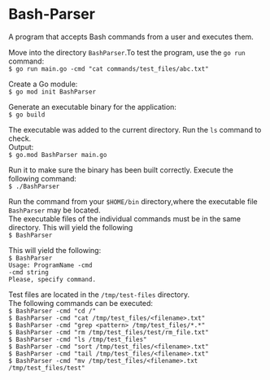 # Bash-Parser
А program that accepts Bash commands from a user and executes them.  


Move into the directory  `BashParser`.To test the program, use the `go run` command:  
`$ go run main.go -cmd "cat commands/test_files/abc.txt"`  

Create a Go module:  
`$ go mod init BashParser`  

Generate an executable binary for the application:  
`$ go build`  

The executable was added to the current directory. Run the `ls` command to check.   
Output:  
`$ go.mod BashParser main.go`  

Run it to make sure the binary has been built correctly. Execute the following command:  
`$ ./BashParser`  

Run the command from your `$HOME/bin` directory,where the executable file `BashParser` may be located.  
The executable files of the individual commands must be in the same directory. This will yield the following  
`$ BashParser`  

This will yield the following:  
`$ BashParser`   
 `Usage: ProgramName -cmd`    
      `-cmd string`  
    	`Please, specify command.`  
      
Test files are located in the `/tmp/test-files` directory.  
The following commands can be executed:   
`$ BashParser -cmd "cd /"`  
`$ BashParser -cmd "cat /tmp/test_files/<filename>.txt"`  
`$ BashParser -cmd "grep <pattern> /tmp/test_files/*.*"`   
`$ BashParser -cmd "rm /tmp/test_files/test/rm_file.txt"`  
`$ BashParser -cmd "ls /tmp/test_files"`  
`$ BashParser -cmd "sort /tmp/test_files/<filename>.txt"`  
`$ BashParser -cmd "tail /tmp/test_files/<filename>.txt"`  
`$ BashParser -cmd "mv /tmp/test_files/<filename>.txt /tmp/test_files/test"`  
